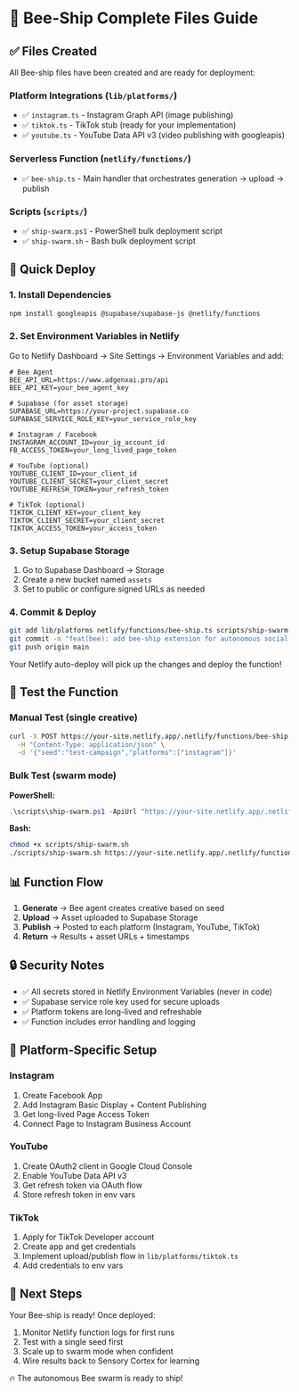 # 🐝 Bee-Ship Complete Files Guide

## ✅ Files Created

All Bee-ship files have been created and are ready for deployment:

### Platform Integrations (`lib/platforms/`)
- ✅ `instagram.ts` - Instagram Graph API (image publishing)
- ✅ `tiktok.ts` - TikTok stub (ready for your implementation)
- ✅ `youtube.ts` - YouTube Data API v3 (video publishing with googleapis)

### Serverless Function (`netlify/functions/`)
- ✅ `bee-ship.ts` - Main handler that orchestrates generation → upload → publish

### Scripts (`scripts/`)
- ✅ `ship-swarm.ps1` - PowerShell bulk deployment script
- ✅ `ship-swarm.sh` - Bash bulk deployment script

## 🚀 Quick Deploy

### 1. Install Dependencies

```bash
npm install googleapis @supabase/supabase-js @netlify/functions
```

### 2. Set Environment Variables in Netlify

Go to Netlify Dashboard → Site Settings → Environment Variables and add:

```env
# Bee Agent
BEE_API_URL=https://www.adgenxai.pro/api
BEE_API_KEY=your_bee_agent_key

# Supabase (for asset storage)
SUPABASE_URL=https://your-project.supabase.co
SUPABASE_SERVICE_ROLE_KEY=your_service_role_key

# Instagram / Facebook
INSTAGRAM_ACCOUNT_ID=your_ig_account_id
FB_ACCESS_TOKEN=your_long_lived_page_token

# YouTube (optional)
YOUTUBE_CLIENT_ID=your_client_id
YOUTUBE_CLIENT_SECRET=your_client_secret
YOUTUBE_REFRESH_TOKEN=your_refresh_token

# TikTok (optional)
TIKTOK_CLIENT_KEY=your_client_key
TIKTOK_CLIENT_SECRET=your_client_secret
TIKTOK_ACCESS_TOKEN=your_access_token
```

### 3. Setup Supabase Storage

1. Go to Supabase Dashboard → Storage
2. Create a new bucket named `assets`
3. Set to public or configure signed URLs as needed

### 4. Commit & Deploy

```bash
git add lib/platforms netlify/functions/bee-ship.ts scripts/ship-swarm.*
git commit -m "feat(bee): add bee-ship extension for autonomous social publishing"
git push origin main
```

Your Netlify auto-deploy will pick up the changes and deploy the function!

## 🧪 Test the Function

### Manual Test (single creative)

```bash
curl -X POST https://your-site.netlify.app/.netlify/functions/bee-ship \
  -H "Content-Type: application/json" \
  -d '{"seed":"test-campaign","platforms":["instagram"]}'
```

### Bulk Test (swarm mode)

**PowerShell:**
```powershell
.\scripts\ship-swarm.ps1 -ApiUrl "https://your-site.netlify.app/.netlify/functions/bee-ship"
```

**Bash:**
```bash
chmod +x scripts/ship-swarm.sh
./scripts/ship-swarm.sh https://your-site.netlify.app/.netlify/functions/bee-ship
```

## 📊 Function Flow

1. **Generate** → Bee agent creates creative based on seed
2. **Upload** → Asset uploaded to Supabase Storage
3. **Publish** → Posted to each platform (Instagram, YouTube, TikTok)
4. **Return** → Results + asset URLs + timestamps

## 🔒 Security Notes

- ✅ All secrets stored in Netlify Environment Variables (never in code)
- ✅ Supabase service role key used for secure uploads
- ✅ Platform tokens are long-lived and refreshable
- ✅ Function includes error handling and logging

## 📝 Platform-Specific Setup

### Instagram
1. Create Facebook App
2. Add Instagram Basic Display + Content Publishing
3. Get long-lived Page Access Token
4. Connect Page to Instagram Business Account

### YouTube
1. Create OAuth2 client in Google Cloud Console
2. Enable YouTube Data API v3
3. Get refresh token via OAuth flow
4. Store refresh token in env vars

### TikTok
1. Apply for TikTok Developer account
2. Create app and get credentials
3. Implement upload/publish flow in `lib/platforms/tiktok.ts`
4. Add credentials to env vars

## 🎯 Next Steps

Your Bee-ship is ready! Once deployed:

1. Monitor Netlify function logs for first runs
2. Test with a single seed first
3. Scale up to swarm mode when confident
4. Wire results back to Sensory Cortex for learning

🔥 The autonomous Bee swarm is ready to ship!
